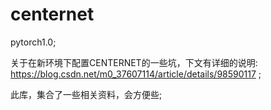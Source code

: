 # centernet
pytorch1.0;

关于在新环境下配置CENTERNET的一些坑，下文有详细的说明:
https://blog.csdn.net/m0_37607114/article/details/98590117  ;

此库，集合了一些相关资料，会方便些;
